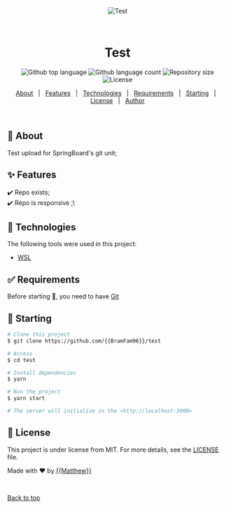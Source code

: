 <div align="center" id="top"> 
  <img src="./.github/app.gif" alt="Test" />

&#xa0;

  <!-- <a href="https://test.netlify.app">Demo</a> -->
</div>

<h1 align="center">Test</h1>

<p align="center">
  <img alt="Github top language" src="https://img.shields.io/github/languages/top/{{YOUR_GITHUB_USERNAME}}/test?color=56BEB8">

  <img alt="Github language count" src="https://img.shields.io/github/languages/count/{{YOUR_GITHUB_USERNAME}}/test?color=56BEB8">

  <img alt="Repository size" src="https://img.shields.io/github/repo-size/{{YOUR_GITHUB_USERNAME}}/test?color=56BEB8">

  <img alt="License" src="https://img.shields.io/github/license/{{YOUR_GITHUB_USERNAME}}/test?color=56BEB8">

  <!-- <img alt="Github issues" src="https://img.shields.io/github/issues/{{YOUR_GITHUB_USERNAME}}/test?color=56BEB8" /> -->

  <!-- <img alt="Github forks" src="https://img.shields.io/github/forks/{{YOUR_GITHUB_USERNAME}}/test?color=56BEB8" /> -->

  <!-- <img alt="Github stars" src="https://img.shields.io/github/stars/{{YOUR_GITHUB_USERNAME}}/test?color=56BEB8" /> -->
</p>

<!-- Status -->

<!-- <h4 align="center">
	🚧  Test 🚀 Under construction...  🚧
</h4>

<hr> -->

<p align="center">
  <a href="#dart-about">About</a> &#xa0; | &#xa0; 
  <a href="#sparkles-features">Features</a> &#xa0; | &#xa0;
  <a href="#rocket-technologies">Technologies</a> &#xa0; | &#xa0;
  <a href="#white_check_mark-requirements">Requirements</a> &#xa0; | &#xa0;
  <a href="#checkered_flag-starting">Starting</a> &#xa0; | &#xa0;
  <a href="#memo-license">License</a> &#xa0; | &#xa0;
  <a href="https://github.com/{{BramFam96}}" target="_blank">Author</a>
</p>

<br>

## :dart: About

Test upload for SpringBoard's git unit;

## :sparkles: Features

:heavy_check_mark: Repo exists;\
:heavy_check_mark: Repo is responsive ;\

## :rocket: Technologies

The following tools were used in this project:

- [WSL](https://docs.microsoft.com/en-us/windows/wsl/install)

## :white_check_mark: Requirements

Before starting :checkered_flag:, you need to have [Git](https://git-scm.com)

## :checkered_flag: Starting

```bash
# Clone this project
$ git clone https://github.com/{{BramFam96}}/test

# Access
$ cd test

# Install dependencies
$ yarn

# Run the project
$ yarn start

# The server will initialize in the <http://localhost:3000>
```

## :memo: License

This project is under license from MIT. For more details, see the [LICENSE](LICENSE.md) file.

Made with :heart: by <a href="https://github.com/{{BramFam96}}" target="_blank">{{Matthew}}</a>

&#xa0;

<a href="#top">Back to top</a>
